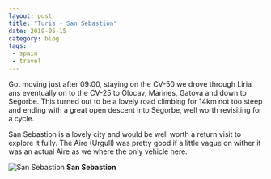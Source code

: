 ```yaml
---
layout: post
title: "Turis - San Sebastion"
date: 2019-05-15
category: blog
tags:
 - spain
 - travel
---
```


Got moving just after 09:00, staying on the CV-50 we drove through Liria ans eventually on to the CV-25 to Olocav, Marines, Gatova and down to Segorbe. This turned out to be a lovely road climbing for 14km not too steep and ending with a great open descent into Segorbe, well worth revisiting for a cycle.
<!--more-->
San Sebastion is a lovely city and would be well worth a return visit to explore it fully. The Aire (Urgull) was pretty good if a little vague on wither it was an actual Aire as we where the only vehicle here.

![San Sebastion](/images/2019/2019-05-15-turis-san-sebastion.jpg) **San Sebastion**
